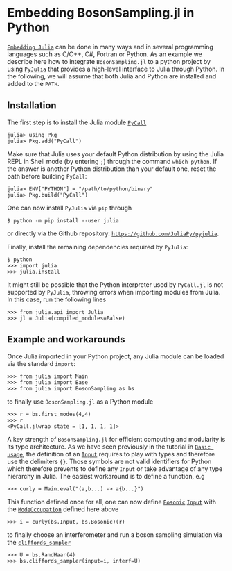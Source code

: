 # Embedding BosonSampling.jl in Python

[`Embedding Julia`](https://docs.julialang.org/en/v1/manual/embedding/) can be done in many ways and in several programming languages such as C/C++, C#, Fortran or Python. As an example we describe here how to integrate `BosonSampling.jl` to a python project by using [`PyJulia`](https://pyjulia.readthedocs.io/en/latest/installation.html) that provides a high-level interface to Julia through Python. In the following, we will assume that both Julia and Python are installed and added to the `PATH`.

## Installation

The first step is to install the Julia module [`PyCall`](https://github.com/JuliaPy/PyCall.jl)

    julia> using Pkg
    julia> Pkg.add("PyCall")

Make sure that Julia uses your default Python distribution by using the Julia REPL in Shell mode (by entering `;`) through the command `which python`. If the answer is another Python distribution than your default one, reset the path before building `PyCall`:

    julia> ENV["PYTHON"] = "/path/to/python/binary"
    julia> Pkg.build("PyCall")

One can now install `PyJulia` via `pip` through

    $ python -m pip install --user julia

or directly via the Github repository: [`https://github.com/JuliaPy/pyjulia`]( https://github.com/JuliaPy/pyjulia).

Finally, install the remaining dependencies required by `PyJulia`:

    $ python
    >>> import julia
    >>> julia.install

It might still be possible that the Python interpreter used by `PyCall.jl` is not supported by `PyJulia`, throwing errors when importing modules from Julia. In this case, run the following lines

    >>> from julia.api import Julia
    >>> jl = Julia(compiled_modules=False)

## Example and workarounds

Once Julia imported in your Python project, any Julia module can be loaded via the standard `import`:

    >>> from julia import Main
    >>> from julia import Base
    >>> from julia import BosonSampling as bs

to finally use `BosonSampling.jl` as a Python module

    >>> r = bs.first_modes(4,4)
    >>> r
    <PyCall.jlwrap state = [1, 1, 1, 1]>

A key strength of `BosonSampling.jl` for efficient computing and modularity is its type architecture. As we have seen previously in the tutorial in [`Basic usage`](https://benoitseron.github.io/BosonSampling.jl/dev/tutorial/basic_usage.html), the definition of an [`Input`](@ref) requires to play with types and therefore use the delimiters `{}`. Those symbols are not valid identifiers for Python which therefore prevents to define any `Input` or take advantage of any type hierarchy in Julia. The easiest workaround is to define a function, e.g

    >>> curly = Main.eval("(a,b...) -> a{b...}")

This function defined once for all, one can now define [`Bosonic`](@ref) [`Input`](@ref) with the [`ModeOccupation`](@ref) defined here above

    >>> i = curly(bs.Input, bs.Bosonic)(r)

to finally choose an interferometer and run a boson sampling simulation via the [`cliffords_sampler`](@ref)

    >>> U = bs.RandHaar(4)
    >>> bs.cliffords_sampler(input=i, interf=U)

